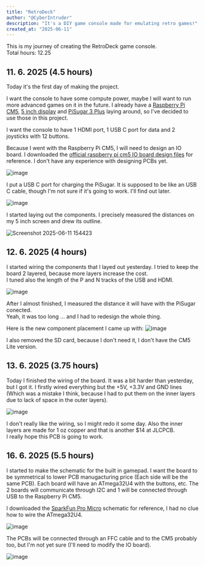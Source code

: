 ```yaml
---
title: "RetroDeck"
author: "@CyberIntruder"
description: "It's a DIY game console made for emulating retro games!"
created_at: "2025-06-11"
---
```


This is my journey of creating the RetroDeck game console. <br>
Total hours: 12.25

## 11. 6. 2025 (4.5 hours)

Today it's the first day of making the project.

I want the console to have some compute power, maybe I will want to run more advanced games on it in the future. I already have a [Raspberry Pi CM5](https://www.raspberrypi.com/products/compute-module-5), [5 inch display](https://www.elecrow.com/rc050s-hdmi-5-inch-800x480-capacitive-touch-monitor-built-in-speaker-with-backlight-control.html?idd=6) and [PiSugar 3 Plus](https://www.pisugar.com/products/pisugar-3-plus-raspberry-pi-ups) laying around, so I've decided to use those in this project.

I want the console to have 1 HDMI port, 1 USB C port for data and 2 joysticks with 12 buttons.

Because I went with the Raspberry Pi CM5, I will need to design an IO board. I downloaded the [official raspberry pi cm5 IO board design files](https://rpltd.co/cm5io-design-files) for reference. I don't have any experience with designing PCBs yet.

![image](https://github.com/user-attachments/assets/0a0c9e3e-010a-425a-8ac7-4fbea0cfbc26)

I put a USB C port for charging the PiSugar. It is supposed to be like an USB C cable, though I'm not sure if it's going to work. I'll find out later.

![image](https://github.com/user-attachments/assets/ee02b9e1-235f-4121-9758-7ab1a2f0a689)

I started laying out the components. I precisely measured the distances on my 5 inch screen and drew its outline.

![Screenshot 2025-06-11 154423](https://github.com/user-attachments/assets/1abfea29-b796-4895-937e-14d929d374df)


## 12. 6. 2025 (4 hours)

I started wiring the components that I layed out yesterday. I tried to keep the board 2 layered, because more layers increase the cost. <br>
I tuned also the length of the P and N tracks of the USB and HDMI.

![image](https://github.com/user-attachments/assets/994359ac-d6c1-4e85-9a7e-8700c2efff2a)

After I almost finished, I measured the distance it will have with the PiSugar conected. <br>
Yeah, it was too long ... and I had to redesign the whole thing.

Here is the new component placement I came up with:
![image](https://github.com/user-attachments/assets/e8c3a5b9-1fc6-48b7-992f-7be9a816c550)

I also removed the SD card, because I don't need it, I don't have the CM5 Lite version.


## 13. 6. 2025 (3.75 hours)

Today I finished the wiring of the board. It was a bit harder than yesterday, but I got it. I firstly wired everything but the +5V, +3.3V and GND lines (Which was a mistake I think, because I had to put them on the inner layers due to lack of space in the outer layers).

![image](https://github.com/user-attachments/assets/9c4f00ec-2b83-44e5-a07e-a8cdc9b9a26d)

I don't really like the wiring, so I might redo it some day. Also the inner layers are made for 1 oz copper and that is another $14 at JLCPCB. <br>
I really hope this PCB is going to work.


## 16. 6. 2025 (5.5 hours)

I started to make the schematic for the built in gamepad. I want the board to be symmetrical to lower PCB manugacturing price (Each side will be the same PCB). Each board will have an ATmega32U4 with the buttons, etc. The 2 boards will communicate through I2C and 1 will be connected through USB to the Raspberry Pi CM5.

I downloaded the [SparkFun Pro Micro](https://github.com/sparkfun/Pro_Micro) schematic for reference, I had no clue how to wire the ATmega32U4.

![image](https://github.com/user-attachments/assets/ba31222e-6a77-42f3-8f6f-c41919fac0f7)

The PCBs will be connected through an FFC cable and to the CM5 probably too, but I'm not yet sure (I'll need to modify the IO board).

![image](https://github.com/user-attachments/assets/1fe6444a-f4e8-44da-b599-e7104a7defdd)

